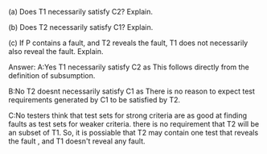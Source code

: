 (a) Does T1 necessarily satisfy C2? Explain.

(b) Does T2 necessarily satisfy C1? Explain.

(c) If P contains a fault, and T2 reveals the fault, T1 does not
necessarily also reveal the fault. Explain.


Answer:
A:Yes T1 necessarily satisfy C2 as This follows directly from 
the definition of subsumption.

B:No T2 doesnt necessarily satisfy C1 as There is no reason to 
expect test requirements generated by C1 to be satisfied by T2.


C:No testers think that test sets for strong criteria are as 
good at finding faults as test sets for weaker criteria. there 
is no requirement that T2 will be an subset of T1. So, it 
is possiable that T2 may contain one test that reveals the fault
, and T1 doesn't reveal any fault.
